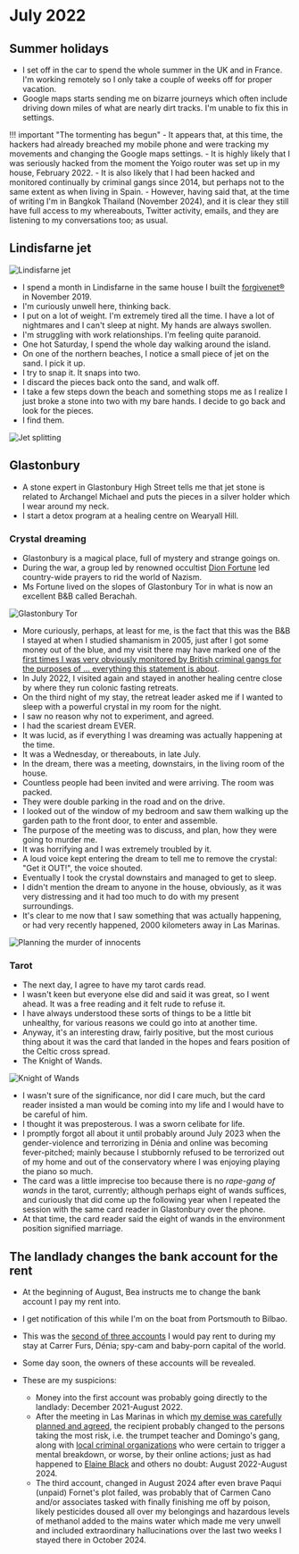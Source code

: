 # July 2022

<div id="google_translate_element"></div>
<script type="text/javascript" src="//translate.google.com/translate_a/element.js?cb=googleTranslateElementInit"></script>
<script type="text/javascript">
function googleTranslateElementInit() {
  new google.translate.TranslateElement({pageLanguage: 'en'}, 'google_translate_element');
}
</script>

## Summer holidays

- I set off in the car to spend the whole summer in the UK and in France. I'm working remotely so I only take a couple of weeks off for proper vacation.
- Google maps starts sending me on bizarre journeys which often include driving down miles of what are nearly dirt tracks. I'm unable to fix this in settings.

!!! important "The tormenting has begun"
    - It appears that, at this time, the hackers had already breached my mobile phone and were tracking my movements and changing the Google maps settings.
    - It is highly likely that I was seriously hacked from the moment the Yoigo router was set up in my house, February 2022.
    - It is also likely that I had been hacked and monitored continually by criminal gangs since 2014, but perhaps not to the same extent as when living in Spain.
    - However, having said that, at the time of writing I'm in Bangkok Thailand (November 2024), and it is clear they still have full access to my whereabouts, Twitter activity, emails, and they are listening to my conversations too; as usual.

## Lindisfarne jet

![Lindisfarne jet](../../content/images/jet.png)

- I spend a month in Lindisfarne in the same house I built the [forgivenet®](https://1frgvn.com/) in November 2019.
- I'm curiously unwell here, thinking back.
- I put on a lot of weight. I'm extremely tired all the time. I have a lot of nightmares and I can't sleep at night. My hands are always swollen.
- I'm struggling with work relationships. I'm feeling quite paranoid.
- One hot Saturday, I spend the whole day walking around the island. 
- On one of the northern beaches, I notice a small piece of jet on the sand. I pick it up.
- I try to snap it. It snaps into two.
- I discard the pieces back onto the sand, and walk off.
- I take a few steps down the beach and something stops me as I realize I just broke a stone into two with my bare hands. I decide to go back and look for the pieces.
- I find them.

![Jet splitting](../../content/images/jet-splitting.gif)

## Glastonbury

- A stone expert in Glastonbury High Street tells me that jet stone is related to Archangel Michael and puts the pieces in a silver holder which I wear around my neck.
- I start a detox program at a healing centre on Wearyall Hill.

### Crystal dreaming

- Glastonbury is a magical place, full of mystery and strange goings on.
- During the war, a group led by renowned occultist [Dion Fortune](https://catherineauman.com/dion-fortune/) led country-wide prayers to rid the world of Nazism.
- Ms Fortune lived on the slopes of Glastonbury Tor in what is now an excellent B&B called Berachah.

![Glastonbury Tor](../../content/images/glastonbury-tor.webp)

- More curiously, perhaps, at least for me, is the fact that this was the B&B I stayed at when I studied shamanism in 2005, just after I got some money out of the blue, and my visit there may have marked one of the [first times I was very obviously monitored by British criminal gangs for the purposes of ... everything this statement is about](../early-years/2005.md#warrior-in-the-heart). 
- In July 2022, I visited again and stayed in another healing centre close by where they run colonic fasting retreats.
- On the third night of my stay, the retreat leader asked me if I wanted to sleep with a powerful crystal in my room for the night.
- I saw no reason why not to experiment, and agreed.
- I had the scariest dream EVER.
- It was lucid, as if everything I was dreaming was actually happening at the time. 
- It was a Wednesday, or thereabouts, in late July.
- In the dream, there was a meeting, downstairs, in the living room of the house.
- Countless people had been invited and were arriving. The room was packed.
- They were double parking in the road and on the drive.
- I looked out of the window of my bedroom and saw them walking up the garden path to the front door, to enter and assemble.
- The purpose of the meeting was to discuss, and plan, how they were going to murder me.
- It was horrifying and I was extremely troubled by it.
- A loud voice kept entering the dream to tell me to remove the crystal: "Get it OUT!", the voice shouted.
- Eventually I took the crystal downstairs and managed to get to sleep.
- I didn't mention the dream to anyone in the house, obviously, as it was very distressing and it had too much to do with my present surroundings.
- It's clear to me now that I saw something that was actually happening, or had very recently happened, 2000 kilometers away in Las Marinas.

![Planning the murder of innocents](../../content/images/planning-the-murder-of-innocents.png)

### Tarot

- The next day, I agree to have my tarot cards read.
- I wasn't keen but everyone else did and said it was great, so I went ahead. It was a free reading and it felt rude to refuse it.
- I have always understood these sorts of things to be a little bit unhealthy, for various reasons we could go into at another time.
- Anyway, it's an interesting draw, fairly positive, but the most curious thing about it was the card that landed in the hopes and fears position of the Celtic cross spread.
- The Knight of Wands.

![Knight of Wands](../../content/images/night-of-wands.jpg)

- I wasn't sure of the significance, nor did I care much, but the card reader insisted a man would be coming into my life and I would have to be careful of him.
- I thought it was preposterous. I was a sworn celibate for life.
- I promptly forgot all about it until probably around July 2023 when the gender-violence and terrorizing in Dénia and online was becoming fever-pitched; mainly because I stubbornly refused to be terrorized out of my home and out of the conservatory where I was enjoying playing the piano so much.
- The card was a little imprecise too because there is no *rape-gang of wands* in the tarot, currently; although perhaps eight of wands suffices, and curiously that did come up the following year when I repeated the session with the same card reader in Glastonbury over the phone.
- At that time, the card reader said the eight of wands in the environment position signified marriage.

## The landlady changes the bank account for the rent

- At the beginning of August, Bea instructs me to change the bank account I pay my rent into.
- I get notification of this while I'm on the boat from Portsmouth to Bilbao.
- This was the [second of three accounts](../2021/december.md#too-good-to-be-true-on-the-8th-december) I would pay rent to during my stay at Carrer Furs, Dénia; spy-cam and baby-porn capital of the world.
- Some day soon, the owners of these accounts will be revealed. 
- These are my suspicions:
    
    - Money into the first account was probably going directly to the landlady: December 2021-August 2022.
    - After the meeting in Las Marinas in which [my demise was carefully planned and agreed](#crystal-dreaming), the recipient probably changed to the persons taking the most risk, i.e. the trumpet teacher and Domingo's gang, along with [local criminal organizations](../early-years/2006.md#hazel-smith) who were certain to trigger a mental breakdown, or worse, by their online actions; just as had happened to [Elaine Black](../2021/july.md#elaine-black) and others no doubt: August 2022-August 2024.
    - The third account, changed in August 2024 after even brave Paqui (unpaid) Fornet's plot failed, was probably that of Carmen Cano and/or associates tasked with finally finishing me off by poison, likely pesticides doused all over my belongings and hazardous levels of methanol added to the mains water which made me very unwell and included extraordinary hallucinations over the last two weeks I stayed there in October 2024.
